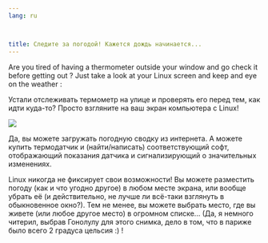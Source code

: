 ```yaml
---
lang: ru



title: Следите за погодой! Кажется дождь начинается... 
---
```


Are you tired of having a thermometer outside your window and go 
check it before getting out ? Just take a look at your Linux screen and 
keep and eye on the weather :

Устали отслеживать термометр на улице и проверять его перед тем,
как идти куда-то? Просто взгляните на ваш экран компьютера с Linux! 

<img src="Images/weather.png" />

Да, вы можете загружать погодную сводку из интернета. А можете купить
термодатчик и (найти/написать) соответствующий софт, отображающий показания
датчика и сигнализирующий о значительных изменениях.

Linux никогда не фиксирует свои возможности! Вы можете разместить погоду
(как и что угодно другое) в любом месте экрана, или вообще убрать её (и
действительно, не лучше ли всё-таки взглянуть в обыкновенное окно?). Тем
не менее, вы можете выбрать место, где вы живете (или любое другое место)
в огромном списке... (Да, я немного читерил, выбрав Гонолулу для этого
снимка, дело в том, что в париже было всего 2 градуса цельсия :) !




